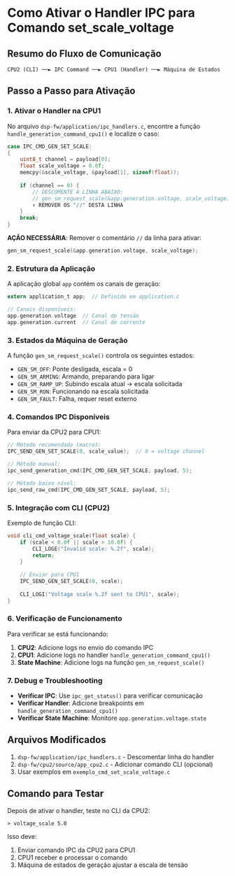 # Como Ativar o Handler IPC para Comando set_scale_voltage

## Resumo do Fluxo de Comunicação

```
CPU2 (CLI) ──► IPC Command ──► CPU1 (Handler) ──► Máquina de Estados
```

## Passo a Passo para Ativação

### 1. Ativar o Handler na CPU1

No arquivo `dsp-fw/application/ipc_handlers.c`, encontre a função `handle_generation_command_cpu1()` e localize o caso:

```c
case IPC_CMD_GEN_SET_SCALE:
{
    uint8_t channel = payload[0];
    float scale_voltage = 0.0f;
    memcpy(&scale_voltage, &payload[1], sizeof(float));
    
    if (channel == 0) {
        // DESCOMENTE A LINHA ABAIXO:
        // gen_sm_request_scale(&app.generation.voltage, scale_voltage);
        ↑ REMOVER OS "//" DESTA LINHA
    }
    break;
}
```

**AÇÃO NECESSÁRIA**: Remover o comentário `//` da linha para ativar:
```c
gen_sm_request_scale(&app.generation.voltage, scale_voltage);
```

### 2. Estrutura da Aplicação

A aplicação global `app` contém os canais de geração:

```c
extern application_t app;  // Definido em application.c

// Canais disponíveis:
app.generation.voltage  // Canal de tensão
app.generation.current  // Canal de corrente
```

### 3. Estados da Máquina de Geração

A função `gen_sm_request_scale()` controla os seguintes estados:

- `GEN_SM_OFF`: Ponte desligada, escala = 0
- `GEN_SM_ARMING`: Armando, preparando para ligar  
- `GEN_SM_RAMP_UP`: Subindo escala atual → escala solicitada
- `GEN_SM_RUN`: Funcionando na escala solicitada
- `GEN_SM_FAULT`: Falha, requer reset externo

### 4. Comandos IPC Disponíveis

Para enviar da CPU2 para CPU1:

```c
// Método recomendado (macro):
IPC_SEND_GEN_SET_SCALE(0, scale_value);  // 0 = voltage channel

// Método manual:
ipc_send_generation_cmd(IPC_CMD_GEN_SET_SCALE, payload, 5);

// Método baixo nível:
ipc_send_raw_cmd(IPC_CMD_GEN_SET_SCALE, payload, 5);
```

### 5. Integração com CLI (CPU2)

Exemplo de função CLI:

```c
void cli_cmd_voltage_scale(float scale) {
    if (scale < 0.0f || scale > 10.0f) {
        CLI_LOGE("Invalid scale: %.2f", scale);
        return;
    }
    
    // Enviar para CPU1
    IPC_SEND_GEN_SET_SCALE(0, scale);
    
    CLI_LOGI("Voltage scale %.2f sent to CPU1", scale);
}
```

### 6. Verificação de Funcionamento

Para verificar se está funcionando:

1. **CPU2**: Adicione logs no envio do comando IPC
2. **CPU1**: Adicione logs no handler `handle_generation_command_cpu1()`
3. **State Machine**: Adicione logs na função `gen_sm_request_scale()`

### 7. Debug e Troubleshooting

- **Verificar IPC**: Use `ipc_get_status()` para verificar comunicação
- **Verificar Handler**: Adicione breakpoints em `handle_generation_command_cpu1()`
- **Verificar State Machine**: Monitore `app.generation.voltage.state`

## Arquivos Modificados

1. `dsp-fw/application/ipc_handlers.c` - Descomentar linha do handler
2. `dsp-fw/cpu2/source/app_cpu2.c` - Adicionar comando CLI (opcional)
3. Usar exemplos em `exemplo_cmd_set_scale_voltage.c`

## Comando para Testar

Depois de ativar o handler, teste no CLI da CPU2:

```
> voltage_scale 5.0
```

Isso deve:
1. Enviar comando IPC da CPU2 para CPU1
2. CPU1 receber e processar o comando
3. Máquina de estados de geração ajustar a escala de tensão